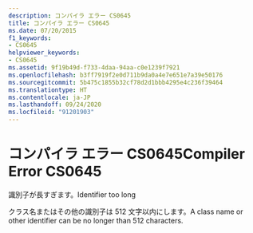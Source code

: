 ```yaml
---
description: コンパイラ エラー CS0645
title: コンパイラ エラー CS0645
ms.date: 07/20/2015
f1_keywords:
- CS0645
helpviewer_keywords:
- CS0645
ms.assetid: 9f19b49d-f733-4daa-94aa-c0e1239f7921
ms.openlocfilehash: b3ff7919f2e0d711b9da0a4e7e651e7a39e50176
ms.sourcegitcommit: 5b475c1855b32cf78d2d1bbb4295e4c236f39464
ms.translationtype: HT
ms.contentlocale: ja-JP
ms.lasthandoff: 09/24/2020
ms.locfileid: "91201903"
---
```

# <a name="compiler-error-cs0645"></a><span data-ttu-id="19316-103">コンパイラ エラー CS0645</span><span class="sxs-lookup"><span data-stu-id="19316-103">Compiler Error CS0645</span></span>

<span data-ttu-id="19316-104">識別子が長すぎます。</span><span class="sxs-lookup"><span data-stu-id="19316-104">Identifier too long</span></span>  
  
 <span data-ttu-id="19316-105">クラス名またはその他の識別子は 512 文字以内にします。</span><span class="sxs-lookup"><span data-stu-id="19316-105">A class name or other identifier can be no longer than 512 characters.</span></span>
